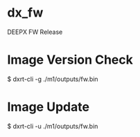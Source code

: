 # dx_fw
DEEPX FW Release

# Image Version Check

$ dxrt-cli -g ./m1/outputs/fw.bin


# Image Update

$ dxrt-cli -u ./m1/outputs/fw.bin
